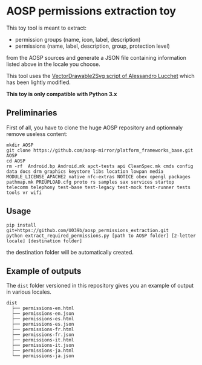 # AOSP permissions extraction toy
This toy tool is meant to extract:
* permission groups (name, icon, label, description)
* permissions (name, label, description, group, protection level)

from the AOSP sources and generate a JSON file containing information listed above in the locale you choose. 

This tool uses the [VectorDrawable2Svg script of Alessandro Lucchet](https://gitlab.com/Hyperion777/VectorDrawable2Svg) which has been lightly modified.

**This toy is only compatible with Python 3.x**

## Preliminaries
First of all, you have to clone the huge AOSP repository and optionnaly remove useless content:
```
mkdir AOSP
git clone https://github.com/aosp-mirror/platform_frameworks_base.git AOSP
cd AOSP
rm -rf  Android.bp Android.mk apct-tests api CleanSpec.mk cmds config data docs drm graphics keystore libs location lowpan media MODULE_LICENSE_APACHE2 native nfc-extras NOTICE obex opengl packages pathmap.mk PREUPLOAD.cfg proto rs samples sax services startop telecomm telephony test-base test-legacy test-mock test-runner tests tools vr wifi
```

## Usage
```
pip install git+https://github.com/U039b/aosp_permissions_extraction.git
python extract_required_permissions.py [path to AOSP folder] [2-letter locale] [destination folder]
```
the destination folder will be automatically created.

## Example of outputs
The `dist` folder versioned in this repository gives you an example of output in various locales.
```
dist
  ├── permissions-en.html
  ├── permissions-en.json
  ├── permissions-es.html
  ├── permissions-es.json
  ├── permissions-fr.html
  ├── permissions-fr.json
  ├── permissions-it.html
  ├── permissions-it.json
  ├── permissions-ja.html
  └── permissions-ja.json
```